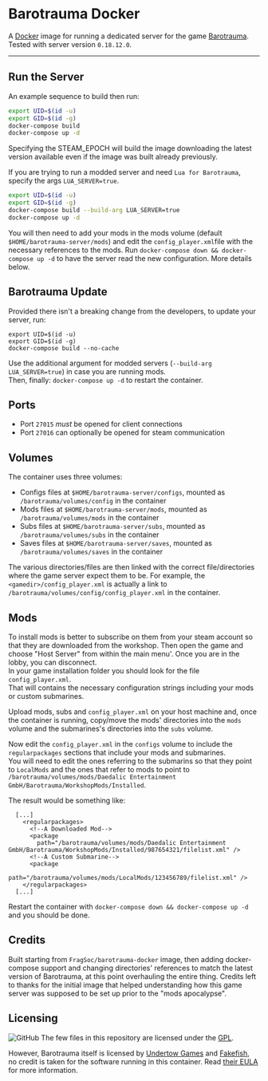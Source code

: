 # Barotrauma Docker

A [Docker](https://www.docker.com/) image for running a dedicated server for the game [Barotrauma](https://barotraumagame.com/).  
Tested with server version `0.18.12.0`.

---

## Run the Server

An example sequence to build then run:

```bash
export UID=$(id -u)
export GID=$(id -g)
docker-compose build
docker-compose up -d
```

Specifying the STEAM_EPOCH will build the image downloading the latest version available even if the image was built already previously.

If you are trying to run a modded server and need `Lua for Barotrauma`, specify the args `LUA_SERVER=true`.

```bash
export UID=$(id -u)
export GID=$(id -g)
docker-compose build --build-arg LUA_SERVER=true
docker-compose up -d
```

You will then need to add your mods in the mods volume (default `$HOME/barotrauma-server/mods`) and edit the `config_player.xml`file with the necessary references to the mods. Run `docker-compose down && docker-compose up -d` to have the server read the new configuration. More details below.

## Barotrauma Update

Provided there isn't a breaking change from the developers, to update your server, run:

```
export UID=$(id -u)
export GID=$(id -g)
docker-compose build --no-cache
```
Use the additional argument for modded servers (`--build-arg LUA_SERVER=true`) in case you are running mods.  
Then, finally: `docker-compose up -d` to restart the container.

## Ports

- Port `27015` *must* be opened for client connections
- Port `27016` can optionally be opened for steam communication

## Volumes

The container uses three volumes:

- Configs files at `$HOME/barotrauma-server/configs`, mounted as `/barotrauma/volumes/config` in the container
- Mods files at `$HOME/barotrauma-server/mods`, mounted as `/barotrauma/volumes/mods` in the container
- Subs files at `$HOME/barotrauma-server/subs`, mounted as `/barotrauma/volumes/subs` in the container
- Saves files at `$HOME/barotrauma-server/saves`, mounted as `/barotrauma/volumes/saves` in the container

The various directories/files are then linked with the correct file/directories where the game server expect them to be.
For example, the `<gamedir>/config_player.xml` is actually a link to `/barotrauma/volumes/config/config_player.xml` in the container.

## Mods

To install mods is better to subscribe on them from your steam account so that they are downloaded from the workshop.
Then open the game and choose "Host Server" from within the main menu'. Once you are in the lobby, you can disconnect.  
In your game installation folder you should look for the file `config_player.xml`.  
That will contains the necessary configuration strings including your mods or custom submarines.

Upload mods, subs and `config_player.xml` on your host machine and, once the container is running, copy/move the mods' directories into the `mods` volume and the submarines's directories into the `subs` volume.

Now edit the `config_player.xml` in the `configs` volume to include the `regularpackages` sections that include your mods and submarines.  
You will need to edit the ones referring to the submarins so that they point to `LocalMods` and the ones that refer to mods to point to `/barotrauma/volumes/mods/Daedalic Entertainment GmbH/Barotrauma/WorkshopMods/Installed`.

The result would be something like:

```
  [...]
    <regularpackages>
      <!--A Downloaded Mod-->
      <package
        path="/barotrauma/volumes/mods/Daedalic Entertainment GmbH/Barotrauma/WorkshopMods/Installed/987654321/filelist.xml" />
      <!--A Custom Submarine-->
      <package
        path="/barotrauma/volumes/mods/LocalMods/123456789/filelist.xml" />
    </regularpackages>
  [...]
```

Restart the container with `docker-compose down && docker-compose up -d` and you should be done.

## Credits

Built starting from `FragSoc/barotrauma-docker` image, then adding docker-compose support and changing directories' references to match the latest version of Barotrauma, at this point overhauling the entire thing. Credits left to thanks for the initial image that helped understanding how this game server was supposed to be set up prior to the "mods apocalypse".

## Licensing

<img alt="GitHub" src="https://img.shields.io/github/license/FragSoc/barotrauma-docker?style=flat-square"> The few files in this repository are licensed under the [GPL](https://www.gnu.org/licenses/gpl-3.0.en.html).

However, Barotrauma itself is licensed by [Undertow Games](https://undertowgames.com/) and [Fakefish](http://fakefishgames.com/#home), no credit is taken for the software running in this container.
Read [their EULA](https://github.com/Regalis11/Barotrauma/blob/master/EULA.txt) for more information.
